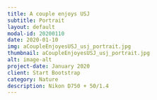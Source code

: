 ```yaml
---
title: A couple enjoys USJ
subtitle: Portrait
layout: default
modal-id: 20200110
date: 2020-01-10
img: aCoupleEnjoyesUSJ_usj_portrait.jpg
thumbnail: aCoupleEnjoyesUSJ_usj_portrait.jpg
alt: image-alt
project-date: January 2020
client: Start Bootstrap
category: Nature
description: Nikon D750 + 50/1.4
---
```

